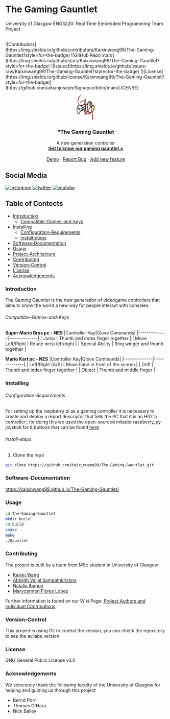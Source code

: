 # The Gaming Gauntlet
University of Glasgow ENG5220: Real Time Embedded Programming Team Project

<!-- PROJECT SHIELDS -->

<!-- PROJECT LOGO -->
<br />
![Contributors](https://img.shields.io/github/contributors/Kaixinwang99/The-Gaming-Gauntlet?style=for-the-badge)
![GitHub Repo stars](https://img.shields.io/github/stars/Kaixinwang99/The-Gaming-Gauntlet?style=for-the-badge)
![Issues](https://img.shields.io/github/issues-raw/Kaixinwang99/The-Gaming-Gauntlet?style=for-the-badge)
[![License](https://img.shields.io/github/license/Kaixinwang99/The-Gaming-Gauntlet?style=for-the-badge)](https://github.com/albanjoseph/Signapse/blob/main/LICENSE)
<p align="center">
  <a href="https://github.com/Kaixinwang99/The-Gaming-Gauntlet/">
    <img src="images/logo.jpeg" alt="Logo" width="80" height="80">
  </a>

  <h3 align="center">"The Gaming Gauntlet</h3>
  <p align="center">
    A new generation controller
    <br />
    <a href="https://github.com/Kaixinwang99/The-Gaming-Gauntlet/"><strong>Get to know our gaming gauntlet »</strong></a>
    <br />
    <br />
    <a href="https://github.com/Kaixinwang99/The-Gaming-Gauntlet/">Demo</a>
    ·
    <a href="https://github.com/Kaixinwang99/The-Gaming-Gauntlet/issues">Report Bug</a>
    ·
    <a href="https://github.com/Kaixinwang99/The-Gaming-Gauntlet/issues">Add new feature</a>
  </p>

</p>

## Social Media
 
 [![instagram](https://upload.wikimedia.org/wikipedia/commons/thumb/a/a5/Instagram_icon.png/128px-Instagram_icon.png)](https://www.instagram.com/gaminggountlet/)
 [![twitter](https://cdn.iconscout.com/icon/free/png-128/twitter-203-493159.png)](https://twitter.com/GamingGountlet)
 [![youtube](https://github.com/Kaixinwang99/The-Gaming-Gauntlet/tree/main/images/hd-youtube-logo-png-transparent-background-20.png)](https://www.youtube.com/channel/UCEDrEHumIzCC4Mwqvb8Ef9w)
 
## Table of Contects
- [Introduction](#Introduction)
  - [Compatible-Games-and-keys](#Compatible-Games-and-Keys)
- [Installing](#Installing)  
  - [Configuration-Requirements](#Configuration-Requirements)
  - [Install-steps](#Install-steps)
- [Software-Documentation](#Software-Documentation)
- [Usage](#Usage)  
- [Project-Architecture](#Project-Architecture)
- [Contributing](#Contributing)
- [Version-Control](#Version-Control)
- [License](#License)
- [Acknowledgements](#Acknowledgements)

### Introduction 
The Gaming Gauntlet is the new generation of videogame controllers that aims to show the world a new way for people interact with consoles.

###### Compatible-Games-and-Keys
<b>Super Mario Bros pc - NES</b>
|Controller Key|Glove Commands|
|--------------|--------------|
| Jump | Thumb and index finger together |
| Move Left/Right | Rotate wrist left/right |
| Special Ability | Ring winger and thumb together |


<b>Mario Kart pc - NES</b>
|Controller Key|Glove Commands|
|--------------|--------------|
| Left/Right (A/S) | Move hand in front of the screen |
| Drift | Thumb and index finger together  |
| Object | Thumb and middle finger |
    

### Installing

###### Configuration-Requirements

For setting up the raspberry pi as a gaming controller it is necessary to create and deploy a report descriptor that tells the PC that it is an HID 'a controller', for doing this we used the open-sourced milador raspberry_py joystick for 8 buttons that can be found [here](https://github.com/milador/RaspberryPi-Joystick/tree/master/8_Buttons_Joystick)

###### Install-steps

1. Clone the repo

```sh
git clone https://github.com/Kaixinwang99/The-Gaming-Gauntlet.git
```
### Software-Documentation
https://kaixinwang99.github.io/The-Gaming-Gauntlet/

### Usage
```sh
cd The-Gaming-Gauntlet
mkdir build
cd build
cmake ..
make 
./Gauntlet
```


### Contributing

The project is built by a team from MSc student in University of Glasgow
* [Kaixin Wang](https://github.com/Kaixinwang99) 
* [Abhijith Vajjal Sampathkrishna](https://github.com/ajsampathk) 
* [Natalia Ibagon](https://github.com/nibagon) 
* [Marycarmen Flores Lopez](https://github.com/marycarmen1999) 

Further information is found on our Wiki Page: [Project Authors and Individual Contributions](https://github.com/Kaixinwang99/The-Gaming-Gauntlet/wiki/Project-Authors-and-Individual-Contributions).


### Version-Control

This project is using Git to control the version, you can check the repository to see the avilabe version


### License

GNU General Public License v3.0

### Acknowledgements
We scincerely thank the following faculty of the University of Glasgow for helping and guiding us through this project
* Bernd Porr
* Thomas O'Hara
* Nick Bailey
